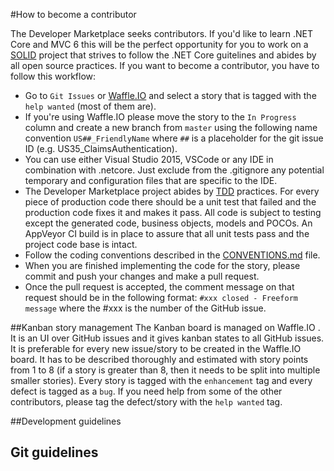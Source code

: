 #How to become a contributor

The Developer Marketplace seeks contributors. If you'd like to learn .NET Core and MVC 6 this will be the perfect opportunity for you to work on a [SOLID](https://en.wikipedia.org/wiki/SOLID_(object-oriented_design)) project that strives to follow the .NET Core guitelines and abides by all open source practices. 
If you want to become a contributor, you have to follow this workflow:
- Go to `Git Issues` or [Waffle.IO](https://waffle.io) and select a story that is tagged with the `help wanted` (most of them are).
- If you're using Waffle.IO please move the story to the `In Progress` column and create a new branch from `master` using the following name convention `US##_FriendlyName` where `##` is a placeholder for the git issue ID (e.g. US35_ClaimsAuthentication).
- You can use either Visual Studio 2015, VSCode or any IDE in combination with .netcore. Just exclude from the .gitignore any potential temporary and configuration files that are specific to the IDE. 
- The Developer Marketplace project abides by [TDD](https://en.wikipedia.org/wiki/Test-driven_development) practices. For every piece of production code there should be a unit test that failed and the production code fixes it and makes it pass. All code is subject to testing except the generated code, business objects, models and POCOs. An AppVeyor CI build is in place to assure that all unit tests pass and the project code base is intact.
- Follow the coding conventions described in the [CONVENTIONS.md](https://github.com/cracker4o/dev-marketplace/blob/master/docs/CODING_CONVENTIONS.md) file.
- When you are finished implementing the code for the story, please commit and push your changes and make a pull request.
- Once the pull request is accepted, the comment message on that request should be in the following format: `#xxx closed - Freeform message` where the #xxx is the number of the GitHub issue. 

##Kanban story management
The Kanban board is managed on Waffle.IO . It is an UI over GitHub issues and it gives kanban states to all GitHub issues. It is preferable for every new issue/story to be created in the Waffle.IO board. It has to be described thoroughly and estimated with story points from 1 to 8 (if a story is greater than 8, then it needs to be split into multiple smaller stories). Every story is tagged with the `enhancement` tag and every defect is tagged as a `bug`. If you need help from some of the other contributors, please tag the defect/story with the `help wanted` tag.

##Development guidelines



## Git guidelines

